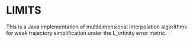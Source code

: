 # LIMITS

This is a Java implementation of multidimensional interpolation algorithms for weak trajectory simplification under the L_infinity error metric.
